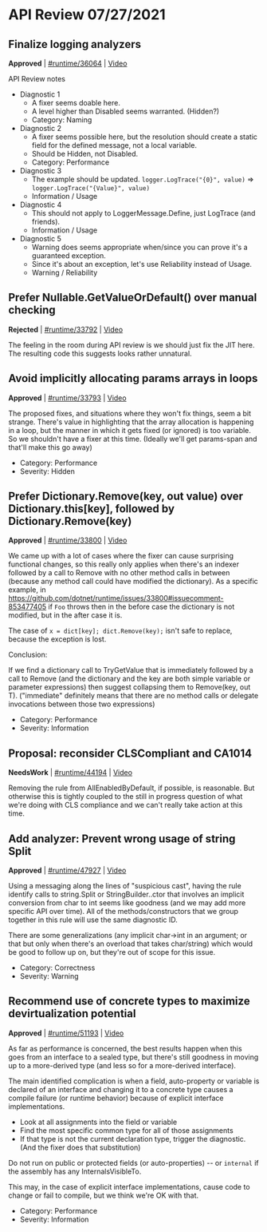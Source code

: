 # API Review 07/27/2021

## Finalize logging analyzers

**Approved** | [#runtime/36064](https://github.com/dotnet/runtime/issues/36064#issuecomment-887699727) | [Video](https://www.youtube.com/watch?v=fnqHXFKSpaw&t=0h0m0s)

API Review notes


* Diagnostic 1
  * A fixer seems doable here.
  * A level higher than Disabled seems warranted.  (Hidden?)
  * Category: Naming
* Diagnostic 2
  * A fixer seems possible here, but the resolution should create a static field for the defined message, not a local variable.
  * Should be Hidden, not Disabled.
  * Category: Performance
* Diagnostic 3
  * The example should be updated.  `logger.LogTrace("{0}", value)` => `logger.LogTrace("{Value}", value)`
  * Information / Usage
* Diagnostic 4
  * This should not apply to LoggerMessage.Define, just LogTrace (and friends).
  * Information / Usage
* Diagnostic 5
  * Warning does seems appropriate when/since you can prove it's a guaranteed exception.
  * Since it's about an exception, let's use Reliability instead of Usage.
  * Warning / Reliability
## Prefer Nullable<T>.GetValueOrDefault() over manual checking

**Rejected** | [#runtime/33792](https://github.com/dotnet/runtime/issues/33792#issuecomment-887702637) | [Video](https://www.youtube.com/watch?v=fnqHXFKSpaw&t=0h28m51s)

The feeling in the room during API review is we should just fix the JIT here.  The resulting code this suggests looks rather unnatural.
## Avoid implicitly allocating params arrays in loops

**Approved** | [#runtime/33793](https://github.com/dotnet/runtime/issues/33793#issuecomment-887713862) | [Video](https://www.youtube.com/watch?v=fnqHXFKSpaw&t=0h33m19s)

The proposed fixes, and situations where they won't fix things, seem a bit strange.  There's value in highlighting that the array allocation is happening in a loop, but the manner in which it gets fixed (or ignored) is too variable.  So we shouldn't have a fixer at this time.  (Ideally we'll get params-span and that'll make this go away)

* Category: Performance
* Severity: Hidden
## Prefer Dictionary.Remove(key, out value) over Dictionary.this[key], followed by Dictionary.Remove(key)

**Approved** | [#runtime/33800](https://github.com/dotnet/runtime/issues/33800#issuecomment-887733349) | [Video](https://www.youtube.com/watch?v=fnqHXFKSpaw&t=0h50m51s)

We came up with a lot of cases where the fixer can cause surprising functional changes, so this really only applies when there's an indexer followed by a call to Remove with no other method calls in between (because any method call could have modified the dictionary).  As a specific example, in https://github.com/dotnet/runtime/issues/33800#issuecomment-853477405 if `Foo` throws then in the before case the dictionary is not modified, but in the after case it is.

The case of `x = dict[key]; dict.Remove(key);` isn't safe to replace, because the exception is lost.

Conclusion:

If we find a dictionary call to TryGetValue that is immediately followed by a call to Remove (and the dictionary and the key are both simple variable or parameter expressions) then suggest collapsing them to Remove(key, out T).  ("immediate" definitely means that there are no method calls or delegate invocations between those two expressions)

* Category: Performance
* Severity: Information

## Proposal: reconsider CLSCompliant and CA1014

**NeedsWork** | [#runtime/44194](https://github.com/dotnet/runtime/issues/44194#issuecomment-887742046) | [Video](https://www.youtube.com/watch?v=fnqHXFKSpaw&t=1h21m23s)

Removing the rule from AllEnabledByDefault, if possible, is reasonable.  But otherwise this is tightly coupled to the still in progress question of what we're doing with CLS compliance and we can't really take action at this time.
## Add analyzer: Prevent wrong usage of string Split

**Approved** | [#runtime/47927](https://github.com/dotnet/runtime/issues/47927#issuecomment-887754040) | [Video](https://www.youtube.com/watch?v=fnqHXFKSpaw&t=1h32m56s)

Using a messaging along the lines of "suspicious cast", having the rule identify calls to string.Split or StringBuilder..ctor that involves an implicit conversion from char to int seems like goodness (and we may add more specific API over time).  All of the methods/constructors that we group together in this rule will use the same diagnostic ID.

There are some generalizations (any implicit char->int in an argument; or that but only when there's an overload that takes char/string) which would be good to follow up on, but they're out of scope for this issue.

* Category: Correctness
* Severity: Warning
## Recommend use of concrete types to maximize devirtualization potential

**Approved** | [#runtime/51193](https://github.com/dotnet/runtime/issues/51193#issuecomment-887770999) | [Video](https://www.youtube.com/watch?v=fnqHXFKSpaw&t=1h48m56s)

As far as performance is concerned, the best results happen when this goes from an interface to a sealed type, but there's still goodness in moving up to a more-derived type (and less so for a more-derived interface).

The main identified complication is when a field, auto-property or variable is declared of an interface and changing it to a concrete type causes a compile failure (or runtime behavior) because of explicit interface implementations.

* Look at all assignments into the field or variable
* Find the most specific common type for all of those assignments
* If that type is not the current declaration type, trigger the diagnostic.  (And the fixer does that substitution)

Do not run on public or protected fields (or auto-properties) -- or `internal` if the assembly has any InternalsVisibleTo.

This may, in the case of explicit interface implementations, cause code to change or fail to compile, but we think we're OK with that.

* Category: Performance
* Severity: Information
